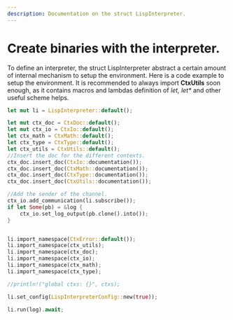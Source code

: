 ```yaml
---
description: Documentation on the struct LispInterpreter.
---
```


# Create binaries with the interpreter.

To define an interpreter, the struct LispInterpreter abstract a certain amount of internal mechanism to setup the environment. Here is a code example to setup the environment. It is recommended to always import **CtxUtils** soon enough, as it contains macros and lambdas definition of _let, let\*_ and other useful scheme helps.

```rust
let mut li = LispInterpreter::default();

let mut ctx_doc = CtxDoc::default();
let mut ctx_io = CtxIo::default();
let ctx_math = CtxMath::default();
let ctx_type = CtxType::default();
let ctx_utils = CtxUtils::default();
//Insert the doc for the different contexts.
ctx_doc.insert_doc(CtxIo::documentation());
ctx_doc.insert_doc(CtxMath::documentation());
ctx_doc.insert_doc(CtxType::documentation());
ctx_doc.insert_doc(CtxUtils::documentation());

//Add the sender of the channel.
ctx_io.add_communication(li.subscribe());
if let Some(pb) = &log {
    ctx_io.set_log_output(pb.clone().into());
}


li.import_namespace(CtxError::default());
li.import_namespace(ctx_utils);
li.import_namespace(ctx_doc);
li.import_namespace(ctx_io);
li.import_namespace(ctx_math);
li.import_namespace(ctx_type);

//println!("global ctxs: {}", ctxs);

li.set_config(LispInterpreterConfig::new(true));

li.run(log).await;
```
